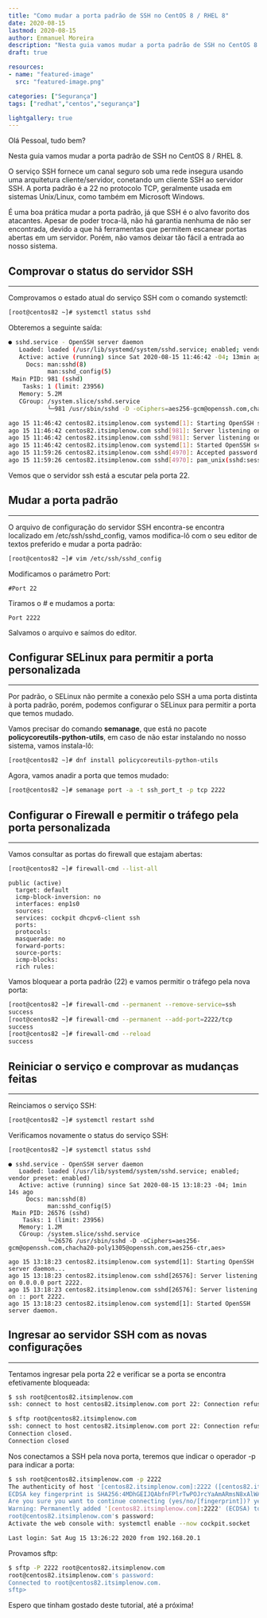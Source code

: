 ```yaml
---
title: "Como mudar a porta padrão de SSH no CentOS 8 / RHEL 8"
date: 2020-08-15
lastmod: 2020-08-15
author: Enmanuel Moreira
description: "Nesta guia vamos mudar a porta padrão de SSH no CentOS 8 / RHEL 8."
draft: true

resources:
- name: "featured-image"
  src: "featured-image.png"

categories: ["Segurança"]
tags: ["redhat","centos","segurança"]

lightgallery: true
---
```


Olá Pessoal, tudo bem?

Nesta guia vamos mudar a porta padrão de SSH no CentOS 8 / RHEL 8.

O serviço SSH fornece um canal seguro sob uma rede insegura usando uma arquitetura cliente/servidor, conetando um cliente SSH ao servidor SSH. A porta padrão é a 22 no protocolo TCP, geralmente usada em sistemas Unix/Linux, como também em Microsoft Windows.

É uma boa prática mudar a porta padrão, já que SSH é o alvo favorito dos atacantes. Apesar de poder troca-lâ, não há garantia nenhuma de não ser encontrada, devido a que há ferramentas que permitem escanear portas abertas em um servidor. Porém, não vamos deixar tão fácil a entrada ao nosso sistema.

## Comprovar o status do servidor SSH

***

Comprovamos o estado atual do serviço SSH com o comando systemctl:

```bash
[root@centos82 ~]# systemctl status sshd
```

Obteremos a seguinte saída:  

```bash
● sshd.service - OpenSSH server daemon
   Loaded: loaded (/usr/lib/systemd/system/sshd.service; enabled; vendor preset: enabled)
   Active: active (running) since Sat 2020-08-15 11:46:42 -04; 13min ago
     Docs: man:sshd(8)
           man:sshd_config(5)
 Main PID: 981 (sshd)
    Tasks: 1 (limit: 23956)
   Memory: 5.2M
   CGroup: /system.slice/sshd.service
           └─981 /usr/sbin/sshd -D -oCiphers=aes256-gcm@openssh.com,chacha20-poly1305@openssh.com,aes256-ctr,aes256-cbc,aes128-gcm@openssh.com,aes128-ctr,aes128-cbc -oMACs=hmac-sha2-256-etm@openssh.com,hmac-sh>

ago 15 11:46:42 centos82.itsimplenow.com systemd[1]: Starting OpenSSH server daemon...
ago 15 11:46:42 centos82.itsimplenow.com sshd[981]: Server listening on 0.0.0.0 port 22.
ago 15 11:46:42 centos82.itsimplenow.com sshd[981]: Server listening on :: port 22.
ago 15 11:46:42 centos82.itsimplenow.com systemd[1]: Started OpenSSH server daemon.
ago 15 11:59:26 centos82.itsimplenow.com sshd[4970]: Accepted password for root from 192.168.20.1 port 49354 ssh2
ago 15 11:59:26 centos82.itsimplenow.com sshd[4970]: pam_unix(sshd:session): session opened for user root by (uid=0)
```

Vemos que o servidor ssh está a escutar pela porta 22.  

## Mudar a porta padrão

***

O arquivo de configuração do servidor SSH encontra-se encontra localizado em /etc/ssh/sshd_config, vamos modifica-lô com o seu editor de textos preferido e mudar a porta padrão:  

```bash
[root@centos82 ~]# vim /etc/ssh/sshd_config
```

Modificamos o parámetro Port:  

```plaintext
#Port 22
```

Tiramos o # e mudamos a porta:  

```plaintext
Port 2222
```

Salvamos o arquivo e saímos do editor.  

## Configurar SELinux para permitir a porta personalizada

***

Por padrão, o SELinux não permite a conexão pelo SSH a uma porta distinta à porta padrão, porém, podemos configurar o SELinux para permitir a porta que temos mudado.  

Vamos precisar do comando **semanage**, que está no pacote **policycoreutils-python-utils**, em caso de não estar instalando no nosso sistema, vamos instala-lô:  

```bash
[root@centos82 ~]# dnf install policycoreutils-python-utils
```

Agora, vamos anadir a porta que temos mudado:  

```bash
[root@centos82 ~]# semanage port -a -t ssh_port_t -p tcp 2222
```

## Configurar o Firewall e permitir o tráfego pela porta personalizada

***

Vamos consultar as portas do firewall que estajam abertas:

```bash
[root@centos82 ~]# firewall-cmd --list-all
```

```plaintext
public (active)
  target: default
  icmp-block-inversion: no
  interfaces: enp1s0
  sources:
  services: cockpit dhcpv6-client ssh
  ports:
  protocols:
  masquerade: no
  forward-ports:
  source-ports:
  icmp-blocks:
  rich rules:
```

Vamos bloquear a porta padrão (22) e vamos permitir o tráfego pela nova porta:  

```bash
[root@centos82 ~]# firewall-cmd --permanent --remove-service=ssh
success
[root@centos82 ~]# firewall-cmd --permanent --add-port=2222/tcp
success
[root@centos82 ~]# firewall-cmd --reload
success
```

## Reiniciar o serviço e comprovar as mudanças feitas

***

Reinciamos o serviço SSH:  

```bash
[root@centos82 ~]# systemctl restart sshd
```

Verificamos novamente o status do serviço SSH:  

```bash
[root@centos82 ~]# systemctl status sshd
```

```plaintext
● sshd.service - OpenSSH server daemon
   Loaded: loaded (/usr/lib/systemd/system/sshd.service; enabled; vendor preset: enabled)
   Active: active (running) since Sat 2020-08-15 13:18:23 -04; 1min 14s ago
     Docs: man:sshd(8)
           man:sshd_config(5)
 Main PID: 26576 (sshd)
    Tasks: 1 (limit: 23956)
   Memory: 1.2M
   CGroup: /system.slice/sshd.service
           └─26576 /usr/sbin/sshd -D -oCiphers=aes256-gcm@openssh.com,chacha20-poly1305@openssh.com,aes256-ctr,aes>

ago 15 13:18:23 centos82.itsimplenow.com systemd[1]: Starting OpenSSH server daemon...
ago 15 13:18:23 centos82.itsimplenow.com sshd[26576]: Server listening on 0.0.0.0 port 2222.
ago 15 13:18:23 centos82.itsimplenow.com sshd[26576]: Server listening on :: port 2222.
ago 15 13:18:23 centos82.itsimplenow.com systemd[1]: Started OpenSSH server daemon.

```

## Ingresar ao servidor SSH com as novas configurações

***

Tentamos ingresar pela porta 22 e verificar se a porta se encontra efetivamente bloqueada:  

```bash
$ ssh root@centos82.itsimplenow.com
ssh: connect to host centos82.itsimplenow.com port 22: Connection refused
```

```bash
$ sftp root@centos82.itsimplenow.com
ssh: connect to host centos82.itsimplenow.com port 22: Connection refused
Connection closed.
Connection closed
```

Nos conectamos a SSH pela nova porta, teremos que indicar o operador -p para indicar a porta:  

```bash
$ ssh root@centos82.itsimplenow.com -p 2222
The authenticity of host '[centos82.itsimplenow.com]:2222 ([centos82.itsimplenow.com]:2222)' can't be established.
ECDSA key fingerprint is SHA256:4MDhGEIJQAbfnFPlrTwPOJrcYaAmARmsN8xAlWAb6u0.
Are you sure you want to continue connecting (yes/no/[fingerprint])? yes
Warning: Permanently added '[centos82.itsimplenow.com]:2222' (ECDSA) to the list of known hosts.
root@centos82.itsimplenow.com's password:
Activate the web console with: systemctl enable --now cockpit.socket

Last login: Sat Aug 15 13:26:22 2020 from 192.168.20.1
```

Provamos sftp:  

```bash
$ sftp -P 2222 root@centos82.itsimplenow.com
root@centos82.itsimplenow.com's password:
Connected to root@centos82.itsimplenow.com.
sftp>
```

Espero que tinham gostado deste tutorial, até a próxima!

